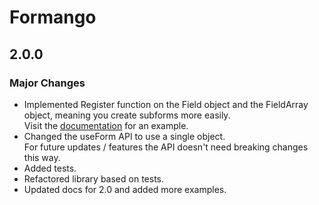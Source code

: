 # Formango

## 2.0.0

### Major Changes

- Implemented Register function on the Field object and the FieldArray object, meaning you create subforms more easily. <br/>Visit the [documentation](https://wisemen-digital.github.io/vue-formango/examples/subforms) for an example.
- Changed the useForm API to use a single object. <br/>For future updates / features the API doesn't need breaking changes this way.
- Added tests.
- Refactored library based on tests.
- Updated docs for 2.0 and added more examples.

